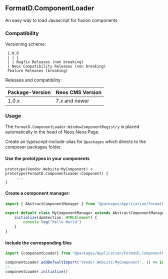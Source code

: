 
## FormatD.ComponentLoader

An easy way to load Javascript for fusion components


### Compatibility

Versioning scheme:

     1.0.0 
     | | |
     | | Bugfix Releases (non breaking)
     | Neos Compatibility Releases (non breaking)
     Feature Releases (breaking)

Releases and compatibility:

| Package-Version | Neos CMS Version |
|-----------------|------------------|
| 1.0.x           | 7.x and newer    |


### Usage

The `FormatD.ComponentLoader:WindowComponentRegistry` is placed automatically in the head of Neos.Neos:Page.

Create an typescript-include-alias for `@packages` which directs to the composer packages folder. 

#### Use the prototypes in your components

```fusion
prototype(Vendor.Website:MyComponent) < prototype(FormatD.ComponentLoader:Component) {
     ...
}
```

#### Create a component manager:

```typescript
import { AbstractComponentManager } from "@packages/Application/FormatD.ComponentLoader/Resources/Private/TypeScript/AbstractComponentManager"

export default class MyComponentManager extends AbstractComponentManager {
	initialize(domSection: HTMLElement) {
		console.log("Hello World")
	}
}
```

#### Include the corresponding files

```typescript
import {componentLoader} from "@packages/Application/FormatD.ComponentLoader/Resources/Private/TypeScript/ComponentLoader";

componentLoader.addDefaultImport('Vendor.Website:MyComponent', () => import('../private/Fusion/MyComponent'));
//...
componentLoader.initialize()
```